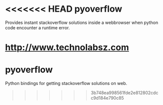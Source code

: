 <<<<<<< HEAD
pyoverflow
======

Provides instant stackoverflow solutions inside a webbrowser when python code encounter a runtime error.

http://www.technolabsz.com
=======
# pyoverflow
Python bindings for getting stackoverflow solutions on web.
>>>>>>> 3b748ea998561fde2e812802cdcc9d184e790c85
